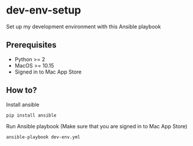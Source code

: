 # dev-env-setup
Set up my development environment with this Ansible playbook

## Prerequisites
  - Python >= 2
  - MacOS >= 10.15
  - Signed in to Mac App Store

## How to?
Install ansible

```shell
pip install ansible
```

Run Ansible playbook (Make sure that you are signed in to Mac App Store)

```zsh
ansible-playbook dev-env.yml
```